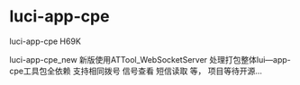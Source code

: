 # luci-app-cpe
luci-app-cpe
H69K 


luci-app-cpe_new 新版使用ATTool_WebSocketServer 处理打包整体lui—app-cpe工具包全依赖 支持相同拨号 信号查看 短信读取 等， 项目等待开源...
